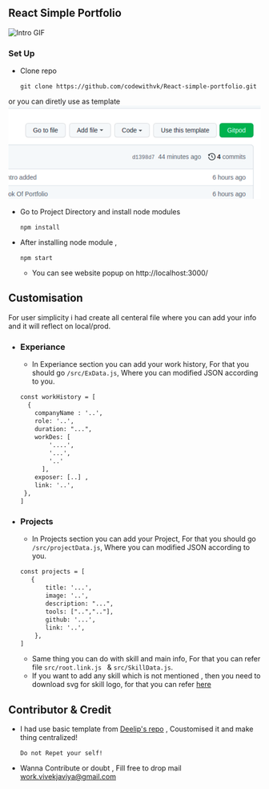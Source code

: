 ## React Simple Portfolio

![Intro GIF](https://github.com/codewithvk/React-simple-portfolio/blob/master/assets/Intro.gif)

### Set Up
- Clone repo
  <br />
  ```
  git clone https://github.com/codewithvk/React-simple-portfolio.git
  ```
<!--   <br /> -->
   or you can diretly use as template
  <br />
  ![Intro GIF]( https://github.com/codewithvk/React-simple-portfolio/blob/master/assets/template.png)
- Go to Project Directory and install node modules
  ```
  npm install
  ```
-  After installing node module , 
   ```
   npm start
   ```
   - You can see website popup on http://localhost:3000/

## Customisation
For user simplicity i had create all centeral file where you can add your info and it will reflect on local/prod.
  - ### Experiance
      - In Experiance section you can add your work history, For that you should go ` /src/ExData.js `, Where you can modified JSON according to you.
      ```
    const workHistory = [
        {
          companyName : '..',
          role: '..',
          duration: "...",
          workDes: [
              '....',
              '...',
              '..'
            ],
          exposer: [..] ,
          link: '..',
       },
    ]
      ```
  - ### Projects
      - In Projects section you can add your Project, For that you should go ` /src/projectData.js `, Where you can modified JSON according to you.
      ```
      const projects = [
         {
             title: '...',
             image: '..',
             description: "...",
             tools: ["..",".."],
             github: '...',
             link: '..',
          },
      ]
      ```
      
    - Same thing you can do with skill and main info, For that you can refer file ```src/root.link.js ``` & ```src/SkillData.js```.
    - If you want to add any skill which is not mentioned , then you need to download svg for skill logo, for that you can refer [here](https://github.com/codewithvk/React-simple-portfolio/blob/master/src/SkillData.js#L77)



## Contributor & Credit
  - I had use basic template from [Deelip's repo](https://github.com/Deelip7/react-portfolio) , Coustomised it and make thing centralized! <br />
      ```
      Do not Repet your self!
      ```
   - Wanna Contribute or doubt , Fill free to drop mail work.vivekjaviya@gmail.com
